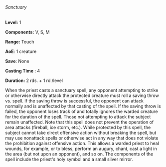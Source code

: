 ###### Sanctuary

**Level:** 1

**Components:** V, S, M

**Range:** Touch

**AoE**: 1 creature

**Save**: None

**Casting Time :** 4

**Duration:** 2 rds. + 1 rd./level

When the priest casts a sanctuary spell, any opponent attempting to strike or otherwise directly attack the protected creature must roll a saving throw vs. spell. If the saving throw is successful, the opponent can attack normally and is unaffected by that casting of the spell. If the saving throw is failed, the opponent loses track of and totally ignores the warded creature for the duration of the spell. Those not attempting to attack the subject remain unaffected. Note that this spell does not prevent the operation of area attacks (fireball, ice storm, etc.). While protected by this spell, the subject cannot take direct offensive action without breaking the spell, but may use nonattack spells or otherwise act in any way that does not violate the prohibition against offensive action. This allows a warded priest to heal wounds, for example, or to bless, perform an augury, chant, cast a light in the area (but not upon an opponent), and so on. The components of the spell include the priest's holy symbol and a small silver mirror.